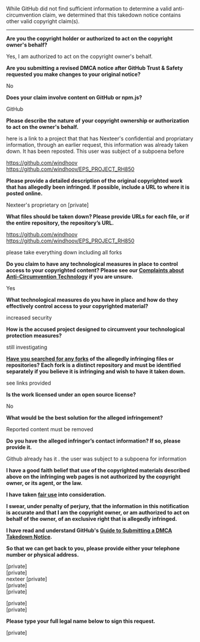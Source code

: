 While GitHub did not find sufficient information to determine a valid anti-circumvention claim, we determined that this takedown notice contains other valid copyright claim(s).

---

**Are you the copyright holder or authorized to act on the copyright owner's behalf?**

Yes, I am authorized to act on the copyright owner's behalf.

**Are you submitting a revised DMCA notice after GitHub Trust & Safety requested you make changes to your original notice?**

No

**Does your claim involve content on GitHub or npm.js?**

GitHub

**Please describe the nature of your copyright ownership or authorization to act on the owner's behalf.**

here is a link to a project that that has Nexteer's confidential and propriatary information, through an earlier request, this information was already taken down. It has been reposted. This user was subject of a subpoena before

https://github.com/windhoov https://github.com/windhoov/EPS_PROJECT_RH850

**Please provide a detailed description of the original copyrighted work that has allegedly been infringed. If possible, include a URL to where it is posted online.**

Nexteer's proprietary on [private]  

**What files should be taken down? Please provide URLs for each file, or if the entire repository, the repository’s URL.**

https://github.com/windhoov https://github.com/windhoov/EPS_PROJECT_RH850

please take everything down including all forks

**Do you claim to have any technological measures in place to control access to your copyrighted content? Please see our <a href="https://docs.github.com/articles/guide-to-submitting-a-dmca-takedown-notice#complaints-about-anti-circumvention-technology">Complaints about Anti-Circumvention Technology</a> if you are unsure.**

Yes

**What technological measures do you have in place and how do they effectively control access to your copyrighted material?**

increased security

**How is the accused project designed to circumvent your technological protection measures?**

still investigating

**<a href="https://docs.github.com/articles/dmca-takedown-policy#b-what-about-forks-or-whats-a-fork">Have you searched for any forks</a> of the allegedly infringing files or repositories? Each fork is a distinct repository and must be identified separately if you believe it is infringing and wish to have it taken down.**

see links provided

**Is the work licensed under an open source license?**

No

**What would be the best solution for the alleged infringement?**

Reported content must be removed

**Do you have the alleged infringer’s contact information? If so, please provide it.**

Github already has it . the user was subject to a subpoena for information

**I have a good faith belief that use of the copyrighted materials described above on the infringing web pages is not authorized by the copyright owner, or its agent, or the law.**

**I have taken <a href="https://www.lumendatabase.org/topics/22">fair use</a> into consideration.**

**I swear, under penalty of perjury, that the information in this notification is accurate and that I am the copyright owner, or am authorized to act on behalf of the owner, of an exclusive right that is allegedly infringed.**

**I have read and understand GitHub's <a href="https://docs.github.com/articles/guide-to-submitting-a-dmca-takedown-notice/">Guide to Submitting a DMCA Takedown Notice</a>.**

**So that we can get back to you, please provide either your telephone number or physical address.**

[private]  
[private]  
nexteer [private]  
[private]  
[private]  

[private]  
[private]  

**Please type your full legal name below to sign this request.**

[private]  
